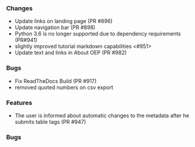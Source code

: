 ### Changes

- Update links on landing page (PR #896)
- Update navigation bar (PR #898)
- Python 3.6 is no longer supported due to dependency requirements (PR#941)
- slightly improved tutorial markdown capabilities <#951>
- Update text and links in About OEP (PR #982) 

### Bugs

- Fix ReadTheDocs Build (PR #917)
- removed quoted numbers on csv export


### Features

- The user is informed about automatic changes to the metadata after he submits table tags (PR #947)

### Bugs

